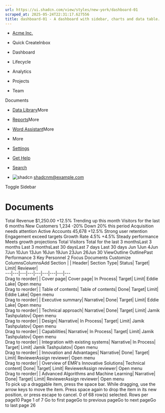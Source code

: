 ```yaml
---
url: https://ui.shadcn.com/view/styles/new-york/dashboard-01
scraped_at: 2025-05-24T22:31:17.627556
title: dashboard-01 - A dashboard with sidebar, charts and data table. - shadcn/ui
---
```


  * [Acme Inc.](https://ui.shadcn.com/view/styles/new-york/dashboard-01)


  * Quick CreateInbox


  * Dashboard
  * Lifecycle
  * Analytics
  * Projects
  * Team


Documents
  * [Data Library](https://ui.shadcn.com/view/styles/new-york/dashboard-01)More
  * [Reports](https://ui.shadcn.com/view/styles/new-york/dashboard-01)More
  * [Word Assistant](https://ui.shadcn.com/view/styles/new-york/dashboard-01)More
  * More


  * [Settings](https://ui.shadcn.com/view/styles/new-york/dashboard-01)
  * [Get Help](https://ui.shadcn.com/view/styles/new-york/dashboard-01)
  * [Search](https://ui.shadcn.com/view/styles/new-york/dashboard-01)


  * ![shadcn](https://ui.shadcn.com/avatars/shadcn.jpg)
shadcnm@example.com


Toggle Sidebar
# Documents
Total Revenue
$1,250.00
+12.5%
Trending up this month 
Visitors for the last 6 months
New Customers
1,234
-20%
Down 20% this period 
Acquisition needs attention
Active Accounts
45,678
+12.5%
Strong user retention 
Engagement exceed targets
Growth Rate
4.5%
+4.5%
Steady performance 
Meets growth projections
Total Visitors
Total for the last 3 monthsLast 3 months
Last 3 monthsLast 30 daysLast 7 days
Last 30 days
Jun 1Jun 4Jun 7Jun 10Jun 13Jun 16Jun 19Jun 23Jun 26Jun 30
ViewOutline
OutlinePast Performance 
3
Key Personnel 
2
Focus Documents
Customize ColumnsColumnsAdd Section
| | Header| Section Type| Status| Target| Limit| Reviewer|   
---|---|---|---|---|---|---|---|---  
Drag to reorder| | Cover page| Cover page| In Process| Target| Limit| Eddie Lake| Open menu  
Drag to reorder| | Table of contents| Table of contents| Done| Target| Limit| Eddie Lake| Open menu  
Drag to reorder| | Executive summary| Narrative| Done| Target| Limit| Eddie Lake| Open menu  
Drag to reorder| | Technical approach| Narrative| Done| Target| Limit| Jamik Tashpulatov| Open menu  
Drag to reorder| | Design| Narrative| In Process| Target| Limit| Jamik Tashpulatov| Open menu  
Drag to reorder| | Capabilities| Narrative| In Process| Target| Limit| Jamik Tashpulatov| Open menu  
Drag to reorder| | Integration with existing systems| Narrative| In Process| Target| Limit| Jamik Tashpulatov| Open menu  
Drag to reorder| | Innovation and Advantages| Narrative| Done| Target| Limit| ReviewerAssign reviewer| Open menu  
Drag to reorder| | Overview of EMR's Innovative Solutions| Technical content| Done| Target| Limit| ReviewerAssign reviewer| Open menu  
Drag to reorder| | Advanced Algorithms and Machine Learning| Narrative| Done| Target| Limit| ReviewerAssign reviewer| Open menu  
To pick up a draggable item, press the space bar. While dragging, use the arrow keys to move the item. Press space again to drop the item in its new position, or press escape to cancel. 
0 of 68 row(s) selected.
Rows per page10
Page 1 of 7
Go to first pageGo to previous pageGo to next pageGo to last page
26

